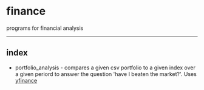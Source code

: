 # finance
programs for financial analysis

***************

## index
- portfolio_analysis - compares a given csv portfolio to a given index over a given periord to answer the question 'have I beaten the market?'. Uses [yfinance](https://pypi.org/project/yfinance/)
